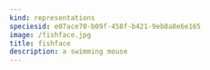 ```yaml
---
kind: representations
speciesid: e07ace70-b09f-458f-b421-9eb8a8e6e165
image: /fishface.jpg
title: fishface
description: a swimming mouse
---
```

